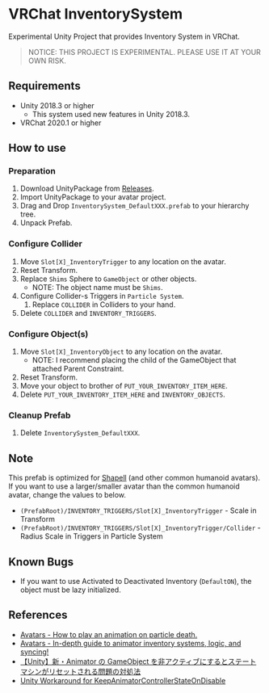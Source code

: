 # VRChat InventorySystem

Experimental Unity Project that provides Inventory System in VRChat.

> NOTICE: THIS PROJECT IS EXPERIMENTAL. PLEASE USE IT AT YOUR OWN RISK.

## Requirements

- Unity 2018.3 or higher
  - This system used new features in Unity 2018.3.
- VRChat 2020.1 or higher

## How to use

### Preparation

1. Download UnityPackage from [Releases](https://github.com/mika-f/VRChat-InventorySystem/releases).
2. Import UnityPackage to your avatar project.
3. Drag and Drop `InventorySystem_DefaultXXX.prefab` to your hierarchy tree.
4. Unpack Prefab.

### Configure Collider

1. Move `Slot[X]_InventoryTrigger` to any location on the avatar.
2. Reset Transform.
3. Replace `Shims` Sphere to `GameObject` or other objects.
   - NOTE: The object name must be `Shims`.
4. Configure Collider-s Triggers in `Particle System`.
   1. Replace `COLLIDER` in Colliders to your hand.
5. Delete `COLLIDER` and `INVENTORY_TRIGGERS`.

### Configure Object(s)

1. Move `Slot[X]_InventoryObject` to any location on the avatar.
   - NOTE: I recommend placing the child of the GameObject that attached Parent Constraint.
2. Reset Transform.
3. Move your object to brother of `PUT_YOUR_INVENTORY_ITEM_HERE`.
4. Delete `PUT_YOUR_INVENTORY_ITEM_HERE` and `INVENTORY_OBJECTS`.

### Cleanup Prefab

1. Delete `InventorySystem_DefaultXXX`.

## Note

This prefab is optimized for [Shapell](https://booth.pm/ja/items/1349366) (and other common humanoid avatars).  
If you want to use a larger/smaller avatar than the common humanoid avatar, change the values to below.

- `(PrefabRoot)/INVENTORY_TRIGGERS/Slot[X]_InventoryTrigger` - Scale in Transform
- `(PrefabRoot)/INVENTORY_TRIGGERS/Slot[X]_InventoryTrigger/Collider` - Radius Scale in Triggers in Particle System

## Known Bugs

- If you want to use Activated to Deactivated Inventory (`DefaultON`), the object must be lazy initialized.

## References

- [Avatars - How to play an animation on particle death.](https://vrcat.club/threads/how-to-play-an-animation-on-particle-death.2993/)
- [Avatars - In-depth guide to animator inventory systems, logic, and syncing!](https://vrcat.club/threads/in-depth-guide-to-animator-inventory-systems-logic-and-syncing-w-unitypackage.2858/)
- [【Unity】新・Animator の GameObject を非アクティブにするとステートマシンがリセットされる問題の対処法](http://tsubakit1.hateblo.jp/entry/2018/10/04/233000)
- [Unity Workaround for KeepAnimatorControllerStateOnDisable](https://github.com/mika-sandbox/Unity-KeepAnimatorControllerStateOnDisable)
